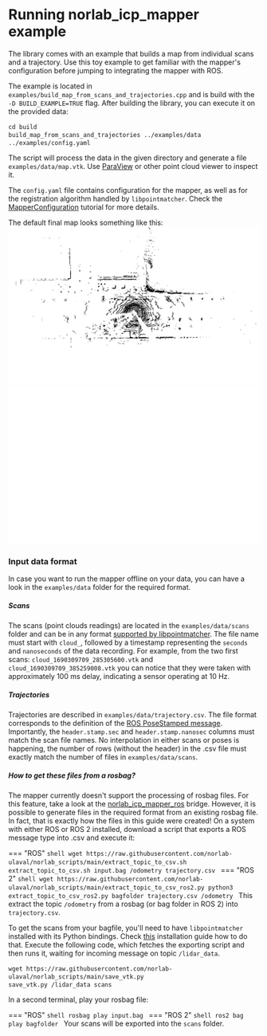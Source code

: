 # Running norlab_icp_mapper example

The library comes with an example that builds a map from individual scans and a trajectory.
Use this toy example to get familiar with the mapper's configuration before jumping to integrating the mapper with ROS.

The example is located in `examples/build_map_from_scans_and_trajectories.cpp` and is build with the `-D BUILD_EXAMPLE=TRUE` flag.
After building the library, you can execute it on the provided data:
```shell
cd build
build_map_from_scans_and_trajectories ../examples/data ../examples/config.yaml
```
The script will process the data in the given directory and generate a file `examples/data/map.vtk`.
Use [ParaView](https://www.paraview.org/) or other point cloud viewer to inspect it.

The `config.yaml` file contains configuration for the mapper, as well as for the registration algorithm handled by `libpointmatcher`.
Check the [MapperConfiguration](MapperConfiguration.md) tutorial for more details.

The default final map looks something like this:
![Final map light](images/example_map_light.png#only-light)
![Final map dark](images/example_map_dark.png#only-dark)
### Input data format
In case you want to run the mapper offline on your data, you can have a look in the `examples/data` folder for the required format.

##### Scans
The scans (point clouds readings) are located in the `examples/data/scans` folder and can be in any format [supported by libpointmatcher](https://libpointmatcher.readthedocs.io/en/latest/ImportExport/).
The file name must start with `cloud_`, followed by a timestamp representing the `seconds` and `nanoseconds` of the data recording.
For example, from the two first scans: `cloud_1690309709_285305600.vtk` and `cloud_1690309709_385259008.vtk` you can notice that they were taken with approximately 100 ms delay, indicating a sensor operating at 10 Hz.

##### Trajectories
Trajectories are described in `examples/data/trajectory.csv`.
The file format corresponds to the definition of the [ROS PoseStamped message](https://docs.ros2.org/latest/api/geometry_msgs/msg/PoseStamped.html).
Importantly, the `header.stamp.sec` and `header.stamp.nanosec` columns must match the scan file names.
No interpolation in either scans or poses is happening, the number of rows (without the header) in the .csv file must exactly match the number of files in `examples/data/scans`. 

##### How to get these files from a rosbag?
The mapper currently doesn't support the processing of rosbag files.
For this feature, take a look at the [norlab_icp_mapper_ros](https://github.com/norlab-ulaval/norlab_icp_mapper_ros) bridge.
However, it is possible to generate files in the required format from an existing rosbag file.
In fact, that is exactly how the files in this guide were created!
On a system with either ROS or ROS 2 installed, download a script that exports a ROS message type into .csv and execute it:

=== "ROS"
    ```shell
    wget https://raw.githubusercontent.com/norlab-ulaval/norlab_scripts/main/extract_topic_to_csv.sh
    extract_topic_to_csv.sh input.bag /odometry trajectory.csv
    ```
=== "ROS 2"
    ```shell
    wget https://raw.githubusercontent.com/norlab-ulaval/norlab_scripts/main/extract_topic_to_csv_ros2.py
    python3 extract_topic_to_csv_ros2.py bagfolder trajectory.csv /odometry
    ```
This extract the topic `/odometry` from a rosbag (or bag folder in ROS 2) into `trajectory.csv`.

To get the scans from your bagfile, you'll need to have `libpointmatcher` installed with its Python bindings.
Check [this](https://libpointmatcher.readthedocs.io/en/latest/CompilationPython/) installation guide how to do that.
Execute the following code, which fetches the exporting script and then runs it, waiting for incoming message on topic `/lidar_data`.
```shell
wget https://raw.githubusercontent.com/norlab-ulaval/norlab_scripts/main/save_vtk.py
save_vtk.py /lidar_data scans
```
In a second terminal, play your rosbag file:

=== "ROS"
    ```shell
    rosbag play input.bag
    ```
=== "ROS 2"
    ```shell
    ros2 bag play bagfolder
    ```
Your scans will be exported into the `scans` folder.